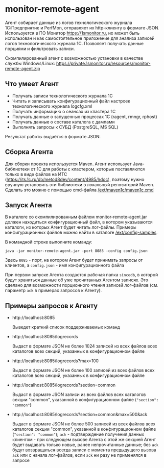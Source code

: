 # monitor-remote-agent

Агент собирает данные из логов технологического журнала 1С:Предприятие и PerfMon, отправляет их http-клиенту в формате JSON.
Используется в ПО Монитор https://1smonitor.ru, но может быть использован и как самостоятельное приложение для анализа записей логов технологического журнала 1С. Позволяет получать данные порциями и фильтровать записи.

Скомпилированный агент с возможностью установки в качестве службы Windows/Linux: https://private.1smonitor.ru/resources/monitor-remote-agent.zip

## Что умеет Агент

- Получать записи технологического журнала 1С
- Читать и записывать конфигурационный файл настроек технологического журнала logcfg.xml
- Получать информацию о сеансах из кластера 1С
- Получать данные о запущенных процессах 1С (ragent, rmngr, rphost)
- Получать данные о составе каталога с дампами
- Выполнять запросы к СУБД (PostgreSQL, MS SQL)

Результат работы выдаётся в формате JSON.

## Сборка Агента

Для сборки проекта используется Maven. Агент использует Java-библиотеки от 1С для работы с кластером, которые поставляются только в виде файлов на ИТС (https://its.1c.ru/db/metod8dev/content/4985/hdoc), поэтому нужно вручную установить эти библиотеки в локальный репозиторий Maven. Сделать это можно с помощью cmd-файла [/ext/maven1c/maven1c.cmd](/ext/maven1c/maven1c.cmd)

## Запуск Агента

В каталоге со скомпилированным файлом monitor-remote-agent.jar должен находиться конфигурационный файл, в котором указываются каталоги, из которых Агент будет читать лог-файлы. Примеры конфигурационных файлов можно найти в каталоге [/ext/config-samples](ext/config-samples).

В командной строке выполните команду:
```
java -jar monitor-remote-agent.jar -port 8085 -config config.json
```

Здесь `8085` - порт, на котором Агент будет принимать запросы от клиентов, а `config.json` - имя конфигурационного файла

При первом запуске Агента создастся рабочая папка `sincedb`, в которой будут храниться данные об уже прочитанных Агентом записях. Это сделано для возможности порционного чтения записей лог-файлов (см. параметр `ack` в примерах запросов к Агенту).

## Примеры запросов к Агенту

- http://localhost:8085

  Выведет краткий список поддерживаемых команд

- http://localhost:8085/logrecords

  Выдаст в формате JSON не более 1024 записей из всех файлов всех каталогов всех секций, указанных в конфигурационном файле

- http://localhost:8085/logrecords?max=100

  Выдаст в формате JSON не более 100 записей из всех файлов всех каталогов всех секций, указанных в конфигурационном файле

- http://localhost:8085/logrecords?section=common

  Выдаст в формате JSON записи из всех файлов всех каталогов секции "common", указанной в конфигурационном файле (`"section": "common"`)

- http://localhost:8085/logrecords?section=common&max=500&ack

  Выдаст в формате JSON не более 500 записей из всех файлов всех каталогов секции "common", указанной в конфигурационном файле (`"section": "common"`); `ack` - подтверждение получения данных клиентом - при следующем вызове Агента с этой же секцией Агент будет выдавать только новые, ранее непрочитанные данные; без `ack` будут возвращаться всегда записи с момента предыдущего вызова `ack` или с начала лог-файлов, если `ack` ни разу не применялся в запросе
